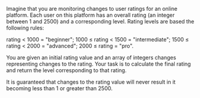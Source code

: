 Imagine that you are monitoring changes to user ratings for an online platform. Each user on this platform has an overall rating (an integer between 1 and 2500) and a corresponding level. Rating levels are based the following rules:

rating < 1000 = "beginner";
1000 ≤ rating < 1500 = "intermediate";
1500 ≤ rating < 2000 = "advanced";
2000 ≤ rating = "pro".

You are given an initial rating value and an array of integers changes representing changes to the rating. Your task is to calculate the final rating and return the level corresponding to that rating.

It is guaranteed that changes to the rating value will never result in it becoming less than 1 or greater than 2500.
